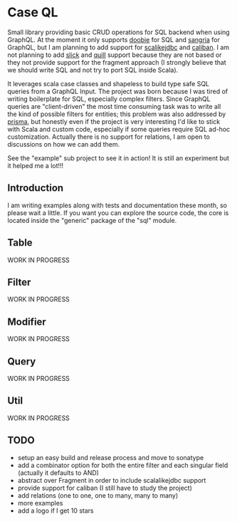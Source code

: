 # Case QL

Small library providing basic CRUD operations for SQL backend when using GraphQL. At the moment it only supports 
[doobie](https://github.com/tpolecat/doobie) for SQL and [sangria](https://github.com/sangria-graphql/sangria) 
for GraphQL, but I am planning to add support for [scalikejdbc](https://github.com/scalikejdbc/scalikejdbc) and 
[caliban](https://github.com/ghostdogpr/caliban). I am not planning to add [slick](https://github.com/slick/slick) and 
[quill](https://github.com/getquill/quill) support because they are not based or they not provide support for the 
fragment approach (I strongly believe that we should write SQL and not try to port SQL inside Scala).

It leverages scala case classes and shapeless to build type safe SQL queries from a GraphQL Input. The project was 
born because I was tired of writing boilerplate for SQL, especially complex filters. Since GraphQL queries are 
"client-driven" the most time consuming task was to write all the kind of possible filters for entities; this problem 
was also addressed by [prisma](https://www.prisma.io/docs/reference/prisma-api/queries-ahwee4zaey#filtering-by-field), 
but honestly even if the project is very interesting I'd like to stick with Scala and custom code, especially if some 
queries require SQL ad-hoc customization. Actually there is no support for relations, I am open to discussions on how 
we can add them.

See the "example" sub project to see it in action! It is still an experiment but it helped me a lot!!!

## Introduction

I am writing examples along with tests and documentation these month, so please
wait a little. If you want you can explore the source code, the core is located
inside the "generic" package of the "sql" module.

## Table

WORK IN PROGRESS

<!-- [here](./docs/table.md) -->

## Filter

WORK IN PROGRESS

<!-- [here](./docs/filter.md) -->

## Modifier

WORK IN PROGRESS

<!-- [here](./docs/modifier.md) -->

## Query

WORK IN PROGRESS

<!-- [here](./docs/modifier.md) -->

## Util

WORK IN PROGRESS

<!-- [here](./docs/util.md) -->

## TODO

- setup an easy build and release process and move to sonatype
- add a combinator option for both the entire filter and each singular field (actually it defaults to AND) 
- abstract over Fragment in order to include scalalikejdbc support
- provide support for caliban (I still have to study the project)
- add relations (one to one, one to many, many to many)
- more examples
- add a logo if I get 10 stars
